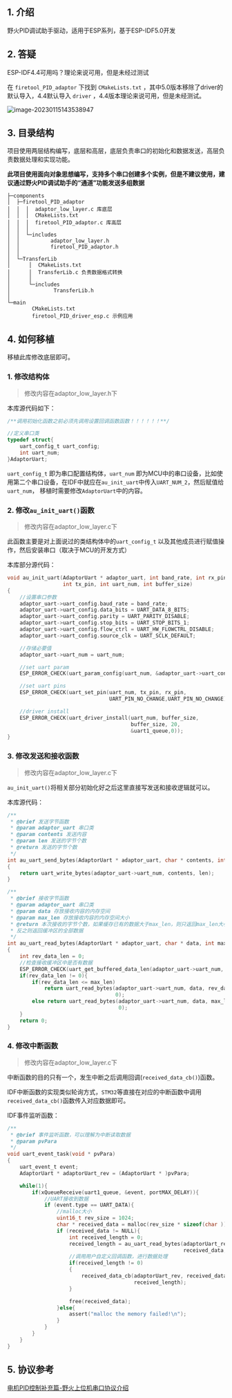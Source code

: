 ## 1. 介绍

野火PID调试助手驱动，适用于ESP系列，基于ESP-IDF5.0开发

## 2. 答疑

ESP-IDF4.4可用吗？理论来说可用，但是未经过测试

在 `firetool_PID_adaptor` 下找到 `CMakeLists.txt` ，其中5.0版本移除了driver的默认导入，4.4默认导入 `driver` ，4.4版本理论来说可用，但是未经测试。

![image-20230115143538947](https://taxue-alfred-1253400076.cos.ap-beijing.myqcloud.com/image-20230115143538947.png)

## 3. 目录结构

项目使用两层结构编写，底层和高层，底层负责串口的初始化和数据发送，高层负责数据处理和实现功能。

**此项目使用面向对象思想编写，支持多个串口创建多个实例，但是不建议使用，建议通过野火PID调试助手的“通道”功能发送多组数据**

```shell
├─components
│  ├─firetool_PID_adaptor
│  │  │  adaptor_low_layer.c 库底层
│  │  │  CMakeLists.txt
│  │  │  firetool_PID_adaptor.c 库高层
│  │  │
│  │  └─includes
│  │          adaptor_low_layer.h
│  │          firetool_PID_adaptor.h
│  │
│  └─TransferLib
│      │  CMakeLists.txt
│      │  TransferLib.c 负责数据格式转换
│      │
│      └─includes
│              TransferLib.h
│
└─main
        CMakeLists.txt
        firetool_PID_driver_esp.c 示例应用
```

## 4. 如何移植

移植此库修改底层即可。

### 1. 修改结构体

> 修改内容在adaptor_low_layer.h下

本库源代码如下：

```c
/**调用初始化函数之前必须先调用设置回调函数函数！！！！！！**/

//定义串口类
typedef struct{
    uart_config_t uart_config;
    int uart_num;
}AdaptorUart;
```

`uart_config_t` 即为串口配置结构体，`uart_num` 即为MCU中的串口设备，比如使用第二个串口设备，在IDF中就应在`au_init_uart`中传入`UART_NUM_2`，然后赋值给`uart_num`， 移植时需要修改`AdaptorUart`中的内容。

### 2. 修改`au_init_uart()`函数

> 修改内容在adaptor_low_layer.c下

此函数主要是对上面说过的类结构体中的`uart_config_t` 以及其他成员进行赋值操作，然后安装串口（取决于MCU的开发方式）

本库部分源代码：

```c
void au_init_uart(AdaptorUart * adaptor_uart, int band_rate, int rx_pin,
                  int tx_pin, int uart_num, int buffer_size)
{
    //设置串口参数
    adaptor_uart->uart_config.baud_rate = band_rate;
    adaptor_uart->uart_config.data_bits = UART_DATA_8_BITS;
    adaptor_uart->uart_config.parity = UART_PARITY_DISABLE;
    adaptor_uart->uart_config.stop_bits = UART_STOP_BITS_1;
    adaptor_uart->uart_config.flow_ctrl = UART_HW_FLOWCTRL_DISABLE;
    adaptor_uart->uart_config.source_clk = UART_SCLK_DEFAULT;

    //存储必要值
    adaptor_uart->uart_num = uart_num;

    //set uart param
    ESP_ERROR_CHECK(uart_param_config(uart_num, &adaptor_uart->uart_config));

    //set uart pins
    ESP_ERROR_CHECK(uart_set_pin(uart_num, tx_pin, rx_pin,
                                 UART_PIN_NO_CHANGE,UART_PIN_NO_CHANGE));

    //driver install
    ESP_ERROR_CHECK(uart_driver_install(uart_num, buffer_size,
                                        buffer_size, 20,
                                        &uart1_queue,0));
}
```

### 3. 修改发送和接收函数

> 修改内容在adaptor_low_layer.c下

`au_init_uart()`将相关部分初始化好之后这里直接写发送和接收逻辑就可以。

本库源代码：

```c
/**
 * @brief 发送字节函数
 * @param adaptor_uart 串口类
 * @param contents 发送内容
 * @param len 发送的字节个数
 * @return 发送的字节个数
 */
int au_uart_send_bytes(AdaptorUart * adaptor_uart, char * contents, int len)
{
    return uart_write_bytes(adaptor_uart->uart_num, contents, len);
}

/**
 * @brief 接收字节函数
 * @param adaptor_uart 串口类
 * @param data 存放接收内容的内存空间
 * @param max_len 存放接收内容的内存空间大小
 * @return 本次接收的字节个数，如果缓存已有的数据大于max_len，则只返回max_len大小的数据，
 * 反之则返回缓冲区的全部数据
 */
int au_uart_read_bytes(AdaptorUart * adaptor_uart, char * data, int max_len)
{
    int rev_data_len = 0;
    //检查接收缓冲区中是否有数据
    ESP_ERROR_CHECK(uart_get_buffered_data_len(adaptor_uart->uart_num, (size_t*)&rev_data_len));
    if(rev_data_len != 0){
        if(rev_data_len <= max_len)
            return uart_read_bytes(adaptor_uart->uart_num, data, rev_data_len,
                                   0);
        else return uart_read_bytes(adaptor_uart->uart_num, data, max_len,
                                    0);
    }
    return 0;
}
```

### 4. 修改中断函数

> 修改内容在adaptor_low_layer.c下

中断函数的目的只有一个，发生中断之后调用回调(`received_data_cb()`)函数。

IDF中断函数的实现类似轮询方式，`STM32`等直接在对应的中断函数中调用`received_data_cb()`函数传入对应数据即可。

IDF事件监听函数：

```c
/**
 * @brief 事件监听函数，可以理解为中断读取数据
 * @param pvPara
 */
void uart_event_task(void * pvPara)
{
    uart_event_t event;
    AdaptorUart * adaptorUart_rev = (AdaptorUart * )pvPara;

    while(1){
        if(xQueueReceive(uart1_queue, &event, portMAX_DELAY)){
            //UART接收到数据
            if (event.type == UART_DATA){
                //malloc大小
                uint16_t rev_size = 1024;
                char * received_data = malloc(rev_size * sizeof(char ));
                if (received_data != NULL){
                    int received_length = 0;
                    received_length = au_uart_read_bytes(adaptorUart_rev,
                                                         received_data, rev_size);
                    //调用用户自定义回调函数，进行数据处理
                    if(received_length != 0)
                    {
                        received_data_cb(adaptorUart_rev, received_data,
                                         received_length);
                    }

                    free(received_data);
                }else{
                    assert("malloc the memory failed!\n");
                }
            }
        }
    }
}
```

## 5. 协议参考

[电机PID控制补充篇-野火上位机串口协议介绍](https://blog.csdn.net/hbsyaaa/article/details/123966179)
